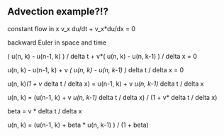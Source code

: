 ## Advection example?!?

constant flow in x v_x
du/dt + v_x*du/dx = 0

backward Euler in space and time

( u(n, k) - u(n-1, k) ) / delta t + v*( u(n, k) - u(n, k-1) ) / delta x = 0

u(n, k) - u(n-1, k)   + v *( u(n, k) - u(n, k-1) )* delta t / delta x = 0

u(n, k)*(1 + v* delta t / delta x) = u(n-1, k) +  v *u(n, k-1)* delta t / delta x

u(n, k) = (u(n-1, k) +  v *u(n, k-1)* delta t / delta x) / (1 + v* delta t / delta x)

beta = v * delta t / delta x

u(n, k) = (u(n-1, k) +  beta * u(n, k-1) ) / (1 + beta)
